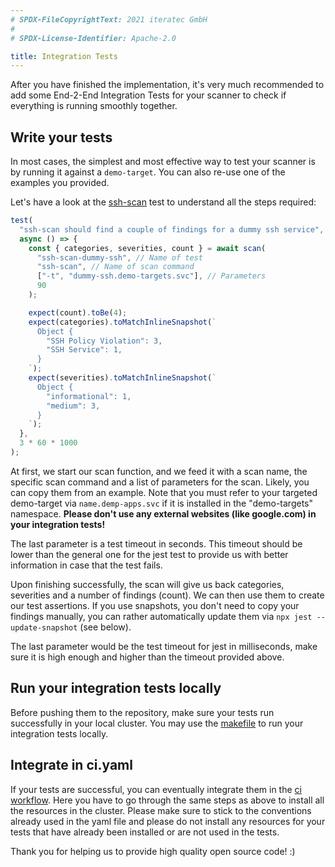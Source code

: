 ```yaml
---
# SPDX-FileCopyrightText: 2021 iteratec GmbH
#
# SPDX-License-Identifier: Apache-2.0

title: Integration Tests
---
```

 
After you have finished the implementation, it's very much recommended to add some End-2-End Integration Tests
for your scanner to check if everything is running smoothly together. 

## Write your tests

In most cases, the simplest and most effective way
to test your scanner is by running it against a `demo-target`. You can also re-use one of the examples you provided. 

Let's have a look at the [ssh-scan](https://github.com/secureCodeBox/secureCodeBox/blob/main/tests/integration/scanner/ssh-scan.test.js) test to understand all the steps required:

```javascript
test(
  "ssh-scan should find a couple of findings for a dummy ssh service",
  async () => {
    const { categories, severities, count } = await scan(
      "ssh-scan-dummy-ssh", // Name of test
      "ssh-scan", // Name of scan command 
      ["-t", "dummy-ssh.demo-targets.svc"], // Parameters
      90
    );

    expect(count).toBe(4);
    expect(categories).toMatchInlineSnapshot(`
      Object {
        "SSH Policy Violation": 3,
        "SSH Service": 1,
      }
    `);
    expect(severities).toMatchInlineSnapshot(`
      Object {
        "informational": 1,
        "medium": 3,
      }
    `);
  },
  3 * 60 * 1000
);
```

At first, we start our scan function, and we feed it with a scan name, the specific scan command and a list of parameters
for the scan. Likely, you can copy them from an example. Note that you must refer to your targeted demo-target via 
`name.demp-apps.svc` if it is installed in the "demo-targets" namespace. 
**Please don't use any external websites (like google.com) in your integration tests!** 

The last parameter is a test timeout in seconds. This timeout should be lower than the general one for the jest test 
to provide us with better information in case that the test fails.

Upon finishing successfully, the scan will give us back categories, severities and a number of findings (count). 
We can then use them to create our test assertions. If you use snapshots, you don't need to copy your findings manually,
you can rather automatically update them via `npx jest --update-snapshot` (see below).

The last parameter would be the test timeout for jest in milliseconds, make sure it is high enough and 
higher than the timeout provided above.  

## Run your integration tests locally

Before pushing them to the repository, make sure your tests run successfully in your local cluster. You may use the [makefile](/docs/contributing/integrating-a-scanner/makefile) to run your integration tests locally.

## Integrate in ci.yaml

If your tests are successful, you can eventually integrate them in the [ci workflow](https://github.com/secureCodeBox/secureCodeBox/blob/main/.github/workflows/ci.yaml#L414). Here you have to go through the
same steps as above to install all the resources in the cluster. Please make sure to stick to the conventions 
already used in the yaml file and please do not install any resources for your tests that have already been installed
or are not used in the tests.   

Thank you for helping us to provide high quality open source code! :)
